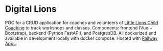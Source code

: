 # Digital Lions

POC for a CRUD application for coaches and volunteers of [Little Lions Child Coaching](https://littlelionschildcoaching.com/) to track workshops and classes. Components: frontend (Vue + Bootstrap), backend (Python FastAPI), and PostgresDB. All dockerized and available in development locally with docker compose. Hosted with [Railway Apps](https://railway.app/).

